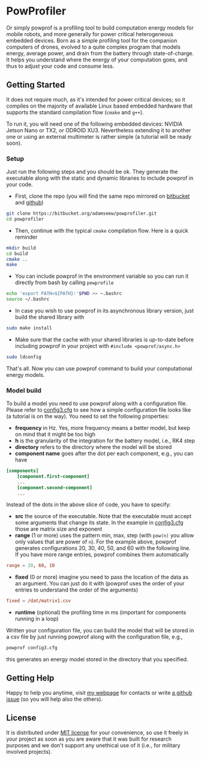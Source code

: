 
# PowProfiler

Or simply powprof is a profiling tool to build computation energy models for mobile robots, and more generally for power critical heterogeneous embedded devices. Born as a simple profiling tool for the companion computers of drones, evolved to a quite complex program that models energy, average power, and drain from the battery through state-of-charge. It helps you understand where the energy of your computation goes, and thus to adjust your code and consume less.

## Getting Started

It does not require much, as it's intended for power critical devices; so it compiles on the majority of available Linux based embedded hardware that supports the standard compilation flow (`cmake` and `g++`).

To run it, you will need one of the following embedded devices: NVIDIA Jetson Nano or TX2, or ODROID XU3. Nevertheless extending it to another one or using an external multimeter is rather simple (a tutorial will be ready soon).

### Setup
Just run the following steps and you should be ok. They generate the executable along with the static and dynamic libraries to include powprof in your code. 

* First, clone the repo (you will find the same repo mirrored on [bitbucket](https://bitbucket.org/adamseew/powprofiler.git) and [github](https://github.com/adamseew/powprofiler.git))
```bash
git clone https://bitbucket.org/adamseew/powprofiler.git
cd powprofiler
```
* Then, continue with the typical `cmake` compilation flow. Here is a quick reminder
```bash
mkdir build
cd build
cmake ..
make
```
* You can include powprof in the environment variable so you can run it directly from bash by calling `powprofile`
```bash
echo 'export PATH=${PATH}:'$PWD >> ~.bashrc
source ~/.bashrc
```
* In case you wish to use powprof in its asynchronous library version, just build the shared library with
```bash
sudo make install
```
* Make sure that the cache with your shared libraries is up-to-date before including powprof in your project with `#include <powprof/async.h>`
```bash
sudo ldconfig
```

That's all. Now you can use powprof command to build your computational energy models.

### Model build

To build a model you need to use powprof along with a configuration file. Please refer to [config3.cfg](config3.cfg) to see how a simple configuration file looks like (a tutorial is on the way). You need to set the following properties:

* __frequency__ in Hz. Yes, more frequency means a better model, but keep on mind that it might be too high
* __h__ is the granularity of the integration for the battery model, i.e., RK4 step
* __directory__ refers to the directory where the model will be stored
* __component name__ goes after the dot per each component, e.g., you can have
```conf
[components]
    [component.first-component]
    ...
    [component.second-component]
    ...
```

Instead of the dots in the above slice of code, you have to specify:

* __src__ the source of the executable. Note that the executable must accept some arguments that change its state. In the example in [config3.cfg](config3.cfg) those are matrix size and exponent
* __range__ (1 or more) uses the pattern min, max, step (with `pow(n)` you allow only values that are power of `n`). For the example above, powprof generates configurations 20, 30, 40, 50, and 60 with the following line. If you have more range entries, powprof combines them automatically 
```conf
range = 20, 60, 10
```
* __fixed__ (0 or more) imagine you need to pass the location of the data as an argument. You can just do it with (powprof uses the order of your entries to understand the order of the arguments)
```conf
fixed = /dat/matrix1.csv
```
* __runtime__ (optional) the profiling time in ms (important for components running in a loop)

Written your configuration file, you can build the model that will be stored in a csv file by just running powprof along with the configuration file, e.g.,
```bash
powprof config3.cfg
```
this generates an energy model stored in the directory that you specified.

## Getting Help

Happy to help you anytime, visit [my webpage](https://adamseew.bitbucket.io) for contacts or write [a github issue](https://github.com/adamseew/powprofiler/issues) (so you will help also the others).

## License

It is distributed under [MIT license](LICENSE.md) for your convenience, so use it freely in your project as soon as you are aware that it was built for research purposes and we don't support any unethical use of it (i.e., for military involved projects).
